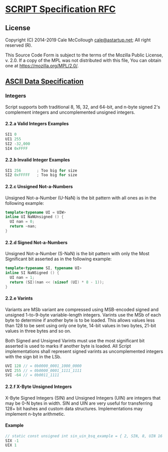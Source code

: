 # [SCRIPT Specification RFC](../readme.md)

## License

Copyright (C) 2014-2019 Cale McCollough <cale@astartup.net>; All right reserved (R).

This Source Code Form is subject to the terms of the Mozilla Public License, v. 2.0. If a copy of the MPL was not distributed with this file, You can obtain one at <https://mozilla.org/MPL/2.0/>.

## [ASCII Data Specification](readme.md)

### Integers

Script supports both traditional 8, 16, 32, and 64-bit, and n-byte signed 2's complement integers and uncomplemented unsigned integers.

#### 2.2.a Valid Integers Examples

```C++
SI1 0
UI1 255
SI2 -32,000
SI4 0xFFFF
```

#### 2.2.b Invalid Integer Examples

```C++
SI1 256       ; Too big for size
SI2 0xFFFFF   ; Too big for size
```

#### 2.2.c Unsigned Not-a-Numbers

Unsigned Not-a-Number (U-NaN) is the bit pattern with all ones as in the following example:

```C++
template<typename UI = UIW>
inline UI NaNUnsigned () {
  UI nan = 0;
  return ~nan;
}
```

#### 2.2.d Signed Not-a-Numbers

Unsigned Not-a-Number (S-NaN) is the bit pattern with only the Most Significant bit asserted as in the following example:

```C++
template<typename SI, typename UI>
inline SI NaNSigned () {
  UI nan = 1;
  return (SI)(nan << (sizeof (UI) * 8 - 1));
}
```

#### 2.2.e Varints

Variants are MSb variant are compressed using MSB-encoded signed and unsigned 1-to-9-byte variable-length integers. Varints use the MSb of each byte to determine if another byte is to be loaded. This allows values less than 128 to be sent using only one byte, 14-bit values in two bytes, 21-bit values in three bytes and so on.  

Both Signed and Unsigned Varints must use the most significant bit asserted is used to marks if another byte is loaded. All Script implementations shall represent signed varints as uncomplemented integers with the sign bit in the LSb.

```C++
UVI 128 // = 0b0000_0001_1000_0000
UVI 255 // = 0b0000_0001_1111_1111
SVI -64 // = 0b0011_1111
```

#### 2.2.f X-Byte Unsigned Integers

X-Byte Signed Integers (SIN) and Unsigned Integers (UIN) are integers that may be 0-N bytes in width. SIN and UIN are very useful for transferring 128+ bit hashes and custom data structures. Implementations may implement n-byte arithmetic.

#### Example

```C++
// static const unsigned int sin_uin_bsq_example = { 2, SIN, 8, UIN 16 };
SIX -1
UIX 1
```